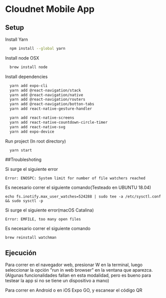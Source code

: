 # Cloudnet Mobile App

## Setup

Install Yarn

```bash
  npm install --global yarn
```

Install node OSX

```bash
  brew install node
```

Install dependencies

```bash
  yarn add expo-cli
  yarn add @react-navigation/stack
  yarn add @react-navigation/native
  yarn add @react-navigation/routers
  yarn add @react-navigation/botton-tabs
  yarn add react-native-gesture-handler

  yarn add react-native-screens
  yarn add react-native-countdown-circle-timer
  yarn add react-native-svg
  yarn add expo-device

```

Run project (In root directory)

```bash
  yarn start
```

##Troubleshoting

Si surge el siguiente error

```
Error: ENOSPC: System limit for number of file watchers reached
```

Es necesario correr el siguiente comando(Testeado en UBUNTU 18.04)
```
echo fs.inotify.max_user_watches=524288 | sudo tee -a /etc/sysctl.conf && sudo sysctl -p
```


Si surge el siguiente error(macOS Catalina)

```
Error: EMFILE, too many open files
```

Es necesario correr el siguiente comando
```
brew reinstall watchman
```


## Ejecución

Para correr en el navegador web, presionar W en la terminal, luego seleccionar la opción "run in web browser" en la ventana que aparezca.(Algunas funcionalidades fallan en esta modalidad, pero es bueno para testear la app si no se tiene un dispositivo a mano)


Para correr en Android o en iOS Expo GO, y escanear el código QR

